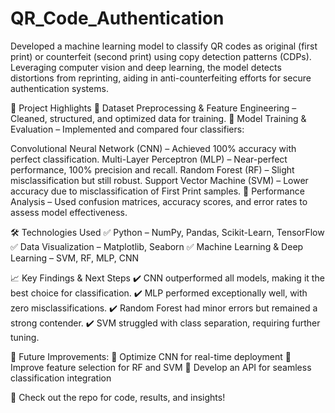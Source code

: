 # QR_Code_Authentication
Developed a machine learning model to classify QR codes as original (first print) or counterfeit (second print) using copy detection patterns (CDPs). Leveraging computer vision and deep learning, the model detects distortions from reprinting, aiding in anti-counterfeiting efforts for secure authentication systems.

📌 Project Highlights
🔹 Dataset Preprocessing & Feature Engineering – Cleaned, structured, and optimized data for training.
🔹 Model Training & Evaluation – Implemented and compared four classifiers:

Convolutional Neural Network (CNN) – Achieved 100% accuracy with perfect classification.
Multi-Layer Perceptron (MLP) – Near-perfect performance, 100% precision and recall.
Random Forest (RF) – Slight misclassification but still robust.
Support Vector Machine (SVM) – Lower accuracy due to misclassification of First Print samples.
🔹 Performance Analysis – Used confusion matrices, accuracy scores, and error rates to assess model effectiveness.

🛠️ Technologies Used
✅ Python – NumPy, Pandas, Scikit-Learn, TensorFlow
✅ Data Visualization – Matplotlib, Seaborn
✅ Machine Learning & Deep Learning – SVM, RF, MLP, CNN

📈 Key Findings & Next Steps
✔️ CNN outperformed all models, making it the best choice for classification.
✔️ MLP performed exceptionally well, with zero misclassifications.
✔️ Random Forest had minor errors but remained a strong contender.
✔️ SVM struggled with class separation, requiring further tuning.

🚀 Future Improvements:
🔸 Optimize CNN for real-time deployment
🔸 Improve feature selection for RF and SVM
🔸 Develop an API for seamless classification integration

🔗 Check out the repo for code, results, and insights!
